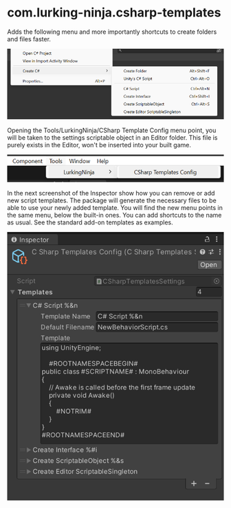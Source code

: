 # com.lurking-ninja.csharp-templates
Adds the following menu and more importantly shortcuts to create folders and files faster. 

![Create menu](https://github.com/LurkingNinja/com.lurking-ninja.csharp-templates/blob/main/Screenshot/create_menu.png)

Opening the Tools/LurkingNinja/CSharp Template Config menu point, you will be taken to the settings scriptable object in an Editor folder. This file is purely exists in the Editor, won't be inserted into your built game.

![Open settings](https://github.com/LurkingNinja/com.lurking-ninja.csharp-templates/blob/main/Screenshot/open_settings.png)

In the next screenshot of the Inspector show how you can remove or add new script templates. The package will generate the necessary files to be able to use your newly added template. You will find the new menu points in the same menu, below the built-in ones. You can add shortcuts to the name as usual. See the standard add-on templates as examples. 

![Settings](https://github.com/LurkingNinja/com.lurking-ninja.csharp-templates/blob/main/Screenshot/settings.png)